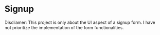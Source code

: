 # Signup


Discliamer: This project is only about the UI aspect of a signup form. I have not prioritize the implementation of the form functionalities.

